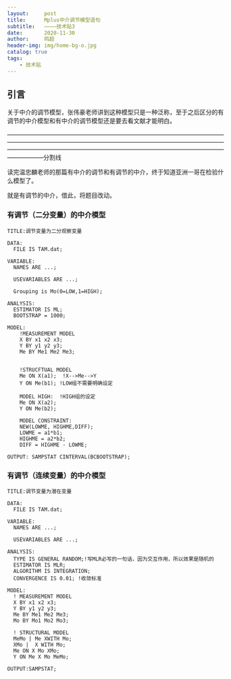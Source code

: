 ```yaml
---
layout:     post
title:      Mplus中介调节模型语句
subtitle:   ————技术贴3
date:       2020-11-30
author:     鸣超
header-img: img/home-bg-o.jpg
catalog: true
tags:
    - 技术贴
---
```

## 引言
关于中介的调节模型，张伟豪老师讲到这种模型只是一种泛称，至于之后区分的有调节的中介模型和有中介的调节模型还是要去看文献才能明白。

——————————————————————————————————————————————————————————————————————————————————————————————————————————————————分割线

读完温忠麟老师的那篇有中介的调节和有调节的中介，终于知道亚洲一哥在检验什么模型了。

就是有调节的中介，借此，将题目改动。

### 有调节（二分变量）的中介模型
```
TITLE:调节变量为二分观察变量

DATA:
  FILE IS TAM.dat;

VARIABLE:
  NAMES ARE ...;
  
  USEVARIABLES ARE ...;

  Grouping is Mo(0=LOW,1=HIGH);

ANALYSIS:
  ESTIMATOR IS ML;
  BOOTSTRAP = 1000;

MODEL:
    !MEASUREMENT MODEL
    X BY x1 x2 x3;
    Y BY y1 y2 y3;
    Me BY Me1 Me2 Me3;


    !STRUCFTUAL MODEL
    Me ON X(a1);  !X-->Me-->Y
    Y ON Me(b1); !LOW组不需要明确设定

    MODEL HIGH:  !HIGH组的设定
    Me ON X(a2); 
    Y ON Me(b2); 
    
    MODEL CONSTRAINT:
    NEW(LOWME, HIGHME,DIFF);
    LOWME = a1*b1;
    HIGHME = a2*b2;
    DIFF = HIGHME - LOWME;

OUTPUT: SAMPSTAT CINTERVAL(BCBOOTSTRAP);
```

### 有调节（连续变量）的中介模型
```
TITLE:调节变量为潜在变量

DATA:
  FILE IS TAM.dat;

VARIABLE:
  NAMES ARE ...;
  
  USEVARIABLES ARE ...;

ANALYSIS:
  TYPE IS GENERAL RANDOM;!写MLR必写的一句话，因为交互作用，所以效果是随机的
  ESTIMATOR IS MLR;
  ALGORITHM IS INTEGRATION;
  CONVERGENCE IS 0.01; !收敛标准

MODEL:
  ! MEASUREMENT MODEL
  X BY x1 x2 x3;
  Y BY y1 y2 y3;
  Me BY Me1 Me2 Me3;
  Mo BY Mo1 Mo2 Mo3;

  ! STRUCTURAL MODEL 
  MeMo | Me XWITH Mo;
  XMo |  X WITH Mo;
  Me ON X Mo XMo;
  Y ON Me X Mo MeMo;

OUTPUT:SAMPSTAT;
```
